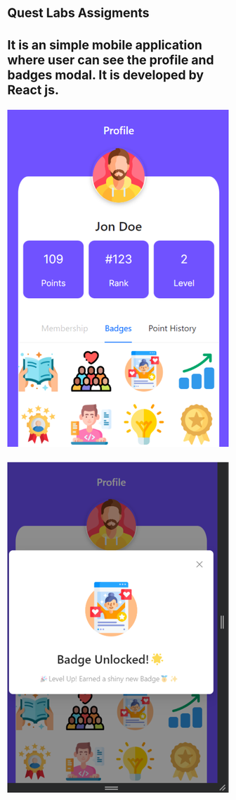 <H1>Quest Labs Assigments<H1>

<p>It is an simple mobile application where user can see the profile and badges modal. It is developed by React js.</p>


![Screenshot](src/assets/pic1.png)

![Screenshot](src/assets/pic2.png)

